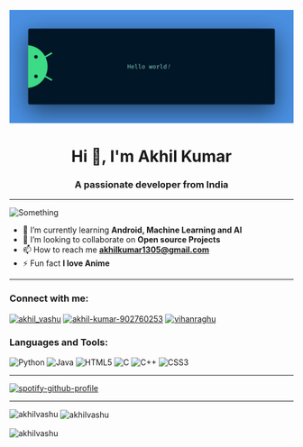 ![something](https://raw.githubusercontent.com/Akhilvashu/Akhilvashu/main/github%20banner.jpg)
<h1 align="center">Hi 👋, I'm Akhil Kumar</h1>
<h3 align="center">A passionate developer from India</h3>

-----

![Something](https://komarev.com/ghpvc/?username=akhillvashu&style=for-the-badge)

- 🌱 I’m currently learning **Android, Machine Learning and AI**
- 👯 I’m looking to collaborate on **Open source Projects**
- 📫 How to reach me **akhilkumar1305@gmail.com**
- ⚡ Fun fact **I love Anime**

-----

<h3 align="left">Connect with me:</h3>
<p align="left">
<a href="https://twitter.com/akhil_vashu" target="blank"><img align="center" src="https://img.shields.io/badge/Twitter-%231DA1F2.svg?style=for-the-badge&logo=Twitter&logoColor=white" alt="akhil_vashu" /></a>
<a href="https://linkedin.com/in/akhil-kumar-902760253" target="blank"><img align="center" src="https://raw.githubusercontent.com/rahuldkjain/github-profile-readme-generator/master/src/images/icons/Social/linked-in-alt.svg" alt="akhil-kumar-902760253" height="30" width="40" /></a>
<a href="https://t.me/Vihanraghu" target="blank"><img align="center" src="https://img.shields.io/badge/Telegram-2CA5E0?style=for-the-badge&logo=telegram&logoColor=white" alt="vihanraghu" /></a>
</p>

<h3 align="left">Languages and Tools:</h3>

![Python](https://img.shields.io/badge/python-3670A0?style=for-the-badge&logo=python&logoColor=ffdd54) ![Java](https://img.shields.io/badge/Java-ED8B00?style=for-the-badge&logo=openjdk&logoColor=white) ![HTML5](https://img.shields.io/badge/html5-%23E34F26.svg?style=for-the-badge&logo=html5&logoColor=white) ![C](https://img.shields.io/badge/C-00599C?style=for-the-badge&logo=c&logoColor=white) ![C++](https://img.shields.io/badge/c++-%2300599C.svg?style=for-the-badge&logo=c%2B%2B&logoColor=white) ![CSS3](https://img.shields.io/badge/css3-%231572B6.svg?style=for-the-badge&logo=css3&logoColor=white)

-----

[![spotify-github-profile](https://spotify-github-profile.vercel.app/api/view?uid=31j6grlk4bu2g6vlij6kuwdm2vje&cover_image=true&theme=novatorem&show_offline=false&background_color=121212&bar_color=53b14f&bar_color_cover=true)](https://spotify-github-profile.vercel.app/api/view?uid=31j6grlk4bu2g6vlij6kuwdm2vje&redirect=true)

-----

<p><img align="left" src="https://github-readme-stats.vercel.app/api/top-langs?username=akhilvashu&show_icons=true&locale=en&layout=compact" alt="akhilvashu" /></p>

<p>&nbsp;<img align="center" src="https://github-readme-stats.vercel.app/api?username=akhilvashu&show_icons=true&locale=en" alt="akhilvashu" /></p>

<p><img align="center" src="https://github-readme-streak-stats.herokuapp.com/?user=akhilvashu&" alt="akhilvashu" /></p>

